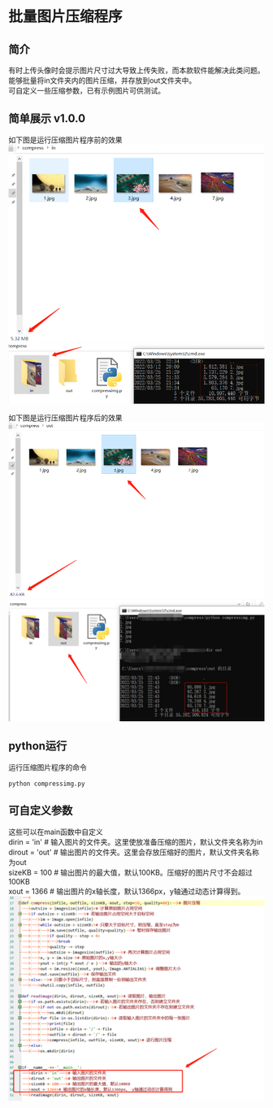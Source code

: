 # 批量图片压缩程序
## 简介
有时上传头像时会提示图片尺寸过大导致上传失败，而本款软件能解决此类问题。  
能够批量将in文件夹内的图片压缩，并存放到out文件夹中。  
可自定义一些压缩参数，已有示例图片可供测试。  

## 简单展示 v1.0.0
如下图是运行压缩图片程序前的效果  
![](img/1.png)  
![](img/2.png)  

如下图是运行压缩图片程序后的效果  
![](img/3.png)  
![](img/4.png)  

## python运行
运行压缩图片程序的命令  
```
python compressimg.py
```

## 可自定义参数
这些可以在main函数中自定义  
dirin = 'in'	# 输入图片的文件夹。这里使放准备压缩的图片，默认文件夹名称为in  
dirout = 'out'	# 输出图片的文件夹。这里会存放压缩好的图片，默认文件夹名称为out  
sizeKB = 100	# 输出图片的最大值，默认100KB。压缩好的图片尺寸不会超过100KB  
xout = 1366	# 输出图片的x轴长度，默认1366px，y轴通过动态计算得到。  
![](img/0.png)  

